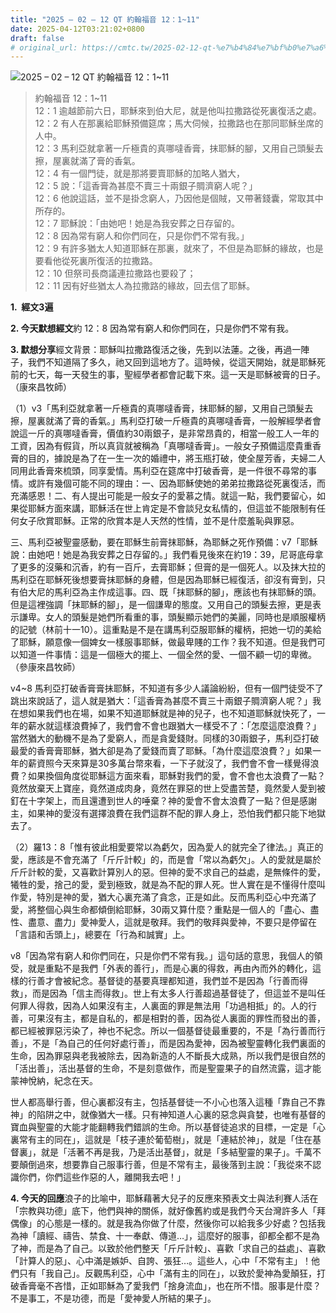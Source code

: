 ```yaml
---
title: "2025 – 02 – 12 QT 約翰福音 12：1~11"
date: 2025-04-12T03:21:02+0800
draft: false
# original_url: https://cmtc.tw/2025-02-12-qt-%e7%b4%84%e7%bf%b0%e7%a6%8f%e9%9f%b3-12%ef%bc%9a111
---
```


![2025 – 02 – 12 QT 約翰福音 12：1\~11](/images/qt.jpg  "2025 – 02 – 12 QT 約翰福音 12：1\~11")

> 約翰福音 12：1\~11  
> 12：1 逾越節前六日，耶穌來到伯大尼，就是他叫拉撒路從死裏復活之處。  
> 12：2 有人在那裏給耶穌預備筵席；馬大伺候，拉撒路也在那同耶穌坐席的人中。  
> 12：3 馬利亞就拿著一斤極貴的真哪噠香膏，抹耶穌的腳，又用自己頭髮去擦，屋裏就滿了膏的香氣。  
> 12：4 有一個門徒，就是那將要賣耶穌的加略人猶大，  
> 12：5 說：「這香膏為甚麼不賣三十兩銀子賙濟窮人呢？」  
> 12：6 他說這話，並不是掛念窮人，乃因他是個賊，又帶著錢囊，常取其中所存的。  
> 12：7 耶穌說：「由她吧！她是為我安葬之日存留的。  
> 12：8 因為常有窮人和你們同在，只是你們不常有我。」  
> 12：9 有許多猶太人知道耶穌在那裏，就來了，不但是為耶穌的緣故，也是要看他從死裏所復活的拉撒路。  
> 12：10 但祭司長商議連拉撒路也要殺了；  
> 12：11 因有好些猶太人為拉撒路的緣故，回去信了耶穌。

**1.  經文3遍**

**2. 今天默想經文**約 12：8 因為常有窮人和你們同在，只是你們不常有我。

**3. 默想分享**經文背景：耶穌叫拉撒路復活之後，先到以法蓮。之後，再過一陣子，我們不知道隔了多久，祂又回到這地方了。這時候，從這天開始，就是耶穌死前的七天，每一天發生的事，聖經學者都會記載下來。這一天是耶穌被膏的日子。（康來昌牧師）

（1）v3「馬利亞就拿著一斤極貴的真哪噠香膏，抹耶穌的腳，又用自己頭髮去擦，屋裏就滿了膏的香氣。」馬利亞打破一斤極貴的真哪噠香膏，一般解經學者會說這一斤的真哪噠香膏，價值約30兩銀子，是非常昂貴的，相當一般工人一年的工資，因為有假貨，所以真貨就被稱為「真哪噠香膏」。一般女子預備這麼貴重香膏的目的，據說是為了在一生一次的婚禮中，將玉瓶打破，使全屋芳香，夫婦二人同用此香膏來梳頭，同享愛情。馬利亞在筵席中打破香膏，是一件很不尋常的事情。或許有幾個可能不同的理由：一、因為耶穌使她的弟弟拉撒路從死裏復活，而充滿感恩！二、有人提出可能是一般女子的愛慕之情。就這一點，我們要留心，如果從耶穌方面來講，耶穌活在世上肯定是不會談兒女私情的，但這並不能限制有任何女子欣賞耶穌。正常的欣賞本是人天然的性情，並不是什麼羞恥與罪惡。

三、馬利亞被聖靈感動，要在耶穌生前膏抹耶穌，為耶穌之死作預備：v7「耶穌說：由她吧！她是為我安葬之日存留的。」我們看見後來在約19：39，尼哥底母拿了更多的沒藥和沉香，約有一百斤，去膏耶穌；但膏的是一個死人。以及抹大拉的馬利亞在耶穌死後想要膏抹耶穌的身體，但是因為耶穌已經復活，卻沒有膏到，只有伯大尼的馬利亞為主作成這事。四、既「抹耶穌的腳」，應該也有抹耶穌的頭。但是這裡強調「抹耶穌的腳」，是一個謙卑的態度。又用自己的頭髮去擦，更是表示謙卑。女人的頭髮是她們所看重的事，頭髮顯示她們的美麗，同時也是順服權柄的記號（林前十一10）。這重點是不是在講馬利亞服耶穌的權柄，把她一切的美給了耶穌，願意像一個婢女一樣服事耶穌，做最卑賤的工作？我不知道。但是我們可以知道一件事情：這是一個極大的擺上、一個全然的愛、一個不顧一切的卑微。（參康來昌牧師）

v4\~8 馬利亞打破香膏膏抺耶穌，不知道有多少人議論紛紛，但有一個門徒受不了跳出來說話了，這人就是猶大：「這香膏為甚麼不賣三十兩銀子賙濟窮人呢？」我在想如果我們也在場，如果不知道耶穌就是神的兒子，也不知道耶穌就快死了，一年的薪水就這樣浪費掉了，我們會不會也跟猶大一樣受不了：「怎麼這麼浪費？」當然猶大的動機不是為了愛窮人，而是貪愛錢財。同樣的30兩銀子，馬利亞打破最愛的香膏膏耶穌，猶大卻是為了愛錢而賣了耶穌。「為什麼這麼浪費？」如果一年的薪資照今天來算是30多萬台幣來看，一下子就沒了，我們會不會一樣覺得浪費？如果換個角度從耶穌這方面來看，耶穌對我們的愛，會不會也太浪費了一點？竟然放棄天上寶座，竟然道成肉身，竟然在罪惡的世上受盡苦楚，竟然愛人愛到被釘在十字架上，而且還遭到世人的唾棄？神的愛會不會太浪費了一點？但是感謝主，如果神的愛沒有選擇浪費在我們這群不配的罪人身上，恐怕我們都只能下地獄去了。

（2）羅13：8「惟有彼此相愛要常以為虧欠，因為愛人的就完全了律法。」真正的愛，應該是不會充滿了「斤斤計較」的，而是會「常以為虧欠」。人的愛就是屬於斤斤計較的愛，又喜歡計算別人的惡。但神的愛不求自己的益處，是無條件的愛，犧牲的愛，捨己的愛，愛到極致，就是為不配的罪人死。世人實在是不懂得什麼叫作愛，特別是神的愛，猶大心裏充滿了貪念，正是如此。反而馬利亞心中充滿了愛，將整個心與生命都傾倒給耶穌，30兩又算什麼？重點是一個人的「盡心、盡性、盡意、盡力」愛神愛人，這就是敬拜。我們的敬拜與愛神，不要只是停留在「言語和舌頭上」，總要在「行為和誠實」上。

v8「因為常有窮人和你們同在，只是你們不常有我。」這句話的意思，我個人的領受，就是重點不是我們「外表的善行」，而是心裏的得救，再由內而外的轉化，這樣的行善才會被紀念。基督徒的基要真理都知道，我們並不是因為「行善而得救」，而是因為「信主而得救」。世上有太多人行善超過基督徒了，但這並不是叫任何罪人得救，因為人如果沒有主，人裏面的罪是無法用「功過相抵」的。人的行善，可果沒有主，都是自私的，都是相對的善，因為從人裏面的罪性而發出的善，都已經被罪惡污染了，神也不紀念。所以一個基督徒最重要的，不是「為行善而行善」，不是「為自己的任何好處行善」，而是因為愛神，因為被聖靈轉化我們裏面的生命，因為罪惡與老我被除去，因為新造的人不斷長大成熟，所以我們是很自然的「活出善」，活出基督的生命，不是刻意做作，而是聖靈果子的自然流露，這才能蒙神悅納，紀念在天。

世人都高舉行善，但心裏都沒有主，包括基督徒一不小心也落入這種「靠自己不靠神」的陷阱之中，就像猶大一樣。只有神知道人心裏的惡念與貪婪，也唯有基督的寶血與聖靈的大能才能翻轉我們錯誤的生命。所以基督徒追求的目標，一定是「心裏常有主的同在」，這就是「枝子連於葡萄樹」，就是「連結於神」，就是「住在基督裏」，就是「活著不再是我，乃是活出基督」，就是「多結聖靈的果子」。千萬不要顛倒過來，想要靠自己服事行善，但是不常有主，最後落到主說：「我從來不認識你們，你們這些作惡的人，離開我去吧！」

**4. 今天的回應**浪子的比喻中，耶穌藉著大兒子的反應來預表文士與法利賽人活在「宗教與功德」底下，他們與神的關係，就好像舊約或是我們今天台灣許多人「拜偶像」的心態是一樣的。就是我為你做了什麼，然後你可以給我多少好處？包括我為神「讀經、禱告、禁食、十一奉獻、傳道…」，這麼好的服事，卻都全都不是為了神，而是為了自己。以致於他們整天「斤斤計較」、喜歡「求自己的益處」、喜歡「計算人的惡」、心中滿是嫉妒、自誇、張狂…。這些人，心中「不常有主」！他們只有「我自己」。反觀馬利亞，心中「滿有主的同在」，以致於愛神為愛顛狂，打破香膏毫不吝惜，正如耶穌為了愛我們「捨身流血」，也在所不惜。服事是什麼？不是事工，不是功德，而是「愛神愛人所結的果子」。